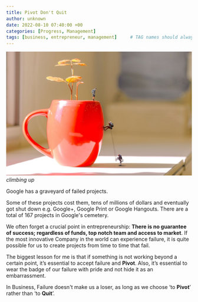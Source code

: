 ```yaml
---
title: Pivot Don't Quit
author: unknown
date: 2022-08-10 07:40:00 +00
categories: [Progress, Management]
tags: [business, entrepreneur, management]     # TAG names should always be lowercase
---
```

![pivot-quit](/assets/img/pivot-quit.jpg)
_climbing up_

Google has a graveyard of failed projects.

Some of these projects cost them, tens of millions of dollars and eventually got shut down e.g. Google+, Google Print or Google Hangouts. There are a total of 167 projects in Google's cemetery.

We often forget a crucial point in entrepreneurship: **There is no guarantee of success; regardless of funds, top notch team and access to market**. If the most innovative Company in the world can experience failure, it is quite possible for us to create projects from time to time that fail.

The biggest lesson for me is that if something is not working beyond a certain point, it’s essential to accept failure and **Pivot**. Also, it’s essential to wear the badge of our failure with pride and not hide it as an embarrassment.

In Business, Failure doesn't make us a loser, as long as we choose ‘to **Pivot**’ rather than ‘to **Quit**’.
